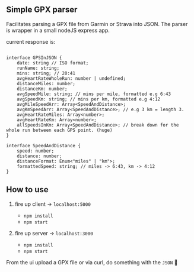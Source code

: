 ## Simple GPX parser

Facilitates parsing a GPX file from Garmin or Strava into JSON. The parser is wrapper in a small
nodeJS express app. 

current response is:

```$ts

interface GPSInJSON {
    date: string // ISO format;
    runName: string;
    mins: string; // 20:41
    avgHeartRateWholeRun: number | undefined;
    distanceMiles: number;
    distanceKm: number;
    avgSpeedMile: string; // mins per mile, formatted e.g 6:43
    avgSpeedKm: string; // mins per km, formatted e.g 4:12
    avgMileSpeedArr: Array<SpeedAndDistance>;
    avgKmSpeedArr: Array<SpeedAndDistance>; // e.g 3 km = length 3.
    avgHeartRateMiles: Array<number>;
    avgHeartRateKm: Array<number>;
    allSpeedsInKm: Array<SpeedAndDistance>; // break down for the whole run between each GPS point. (huge)
}

interface SpeedAndDistance {
    speed: number; 
    distance: number;
    distanceFormat: Enum<"miles" | "km">;
    formattedSpeed: string; // miles -> 6:43, km -> 4:12
}
```

## How to use

1. fire up client -> `localhost:5000`
    - `npm install`
    - `npm start`

2. fire up server -> `localhost:3000`
    - `npm install`
    - `npm start`
    
From the ui upload a GPX file or via curl, do something with the `JSON` 🥳 
